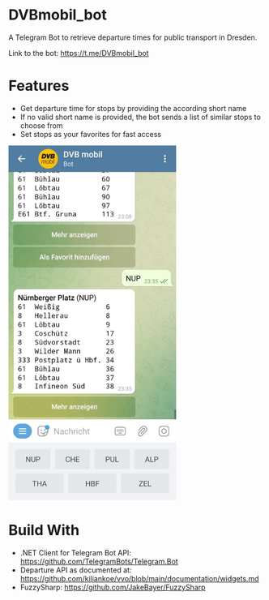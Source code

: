 # DVBmobil_bot

A Telegram Bot to retrieve departure times for public transport in Dresden.

Link to the bot: https://t.me/DVBmobil_bot

# Features

- Get departure time for stops by providing the according short name
- If no valid short name is provided, the bot sends a list of similar stops to choose from
- Set stops as your favorites for fast access

<img src="/imgs/screenshot.jpg" height="700">

# Build With

- .NET Client for Telegram Bot API: https://github.com/TelegramBots/Telegram.Bot
- Departure API as documented at: https://github.com/kiliankoe/vvo/blob/main/documentation/widgets.md
- FuzzySharp: https://github.com/JakeBayer/FuzzySharp
